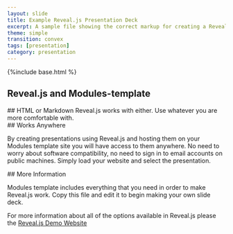 ```yaml
---
layout: slide
title: Example Reveal.js Presentation Deck
excerpt: A sample file showing the correct markup for creating a Reveal.js slide deck
theme: simple
transition: convex
tags: [presentation]
category: presentation
---
```

{%include base.html %}

<section data-markdown>

# Reveal.js and Modules-template


</section>

<section data-markdown>
## HTML or Markdown
Reveal.js works with either. Use whatever you are more comfortable with.

</section>

<section data-markdown>
## Works Anywhere

By creating presentations using Reveal.js and hosting them on your Modules template site you will have access to them anywhere. No need to worry about software compatibility, no need to sign in to email accounts on public machines. Simply load your website and select the presentation.

</section>

<section data-markdown>
## More Information

Modules template includes everything that you need in order to make Reveal.js work. Copy this file and edit it to begin making your own slide deck.  

For more information about all of the options available in Reveal.js please the [Reveal.js Demo Website](http://lab.hakim.se/reveal-js/#/)


</section>
